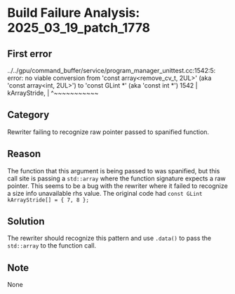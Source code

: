 # Build Failure Analysis: 2025_03_19_patch_1778

## First error

../../gpu/command_buffer/service/program_manager_unittest.cc:1542:5: error: no viable conversion from 'const array<remove_cv_t<int>, 2UL>' (aka 'const array<int, 2UL>') to 'const GLint *' (aka 'const int *')
 1542 |     kArrayStride,
      |     ^~~~~~~~~~~~

## Category
Rewriter failing to recognize raw pointer passed to spanified function.

## Reason
The function that this argument is being passed to was spanified, but this call site is passing a `std::array` where the function signature expects a raw pointer. This seems to be a bug with the rewriter where it failed to recognize a size info unavailable rhs value. The original code had `const GLint kArrayStride[] = { 7, 8 };`

## Solution
The rewriter should recognize this pattern and use `.data()` to pass the `std::array` to the function call.

## Note
None